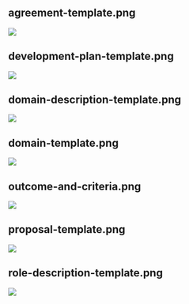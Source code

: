 ## agreement-template.png

![](/img/de/templates/agreement-template.png)

## development-plan-template.png

![](/img/de/templates/development-plan-template.png)

## domain-description-template.png

![](/img/de/templates/domain-description-template.png)

## domain-template.png

![](/img/de/templates/domain-template.png)

## outcome-and-criteria.png

![](/img/de/templates/outcome-and-criteria.png)

## proposal-template.png

![](/img/de/templates/proposal-template.png)

## role-description-template.png

![](/img/de/templates/role-description-template.png)

